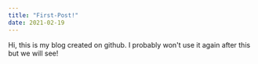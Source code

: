 ```yaml
---
title: "First-Post!"
date: 2021-02-19
---
```


Hi, this is my blog created on github. I probably won't use it again after this but we will see!
